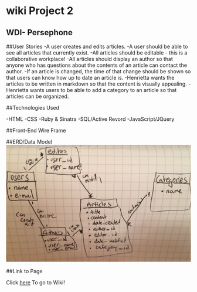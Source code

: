 # wiki Project 2
## WDI- Persephone

##User Stories
-A user creates and edits articles.
-A user should be able to see all articles that currently exist.
-All articles should be editable - this is a collaborative workplace!
-All articles should display an author so that anyone who has questions about the contents of an article can contact the author.
-If an article is changed, the time of that change should be shown so that users can know how up to date an article is.
-Henrietta wants the articles to be written in markdown so that the content is visually appealing.
-Henrietta wants users to be able to add a category to an article so that articles can be organized.

##Technologies Used

-HTML
-CSS
-Ruby & Sinatra
-SQL/Active Revord
-JavaScript/JQuery 

##Front-End Wire Frame

##ERD/Data Model
<img src="erdwiki.jpg"/>

##Link to Page

Click [here](http://johnnypacia.github.io/Wiki/) To go to Wiki!
